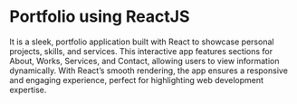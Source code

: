 # Portfolio using ReactJS

It is a sleek, portfolio application built with React to showcase personal projects, skills, and services. This interactive app features sections for About, Works, Services, and Contact, allowing users to view information dynamically. With React’s smooth rendering, the app ensures a responsive and engaging experience, perfect for highlighting web development expertise.
